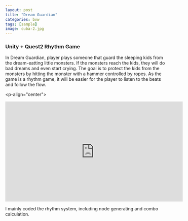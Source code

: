 ```yaml
---
layout: post
title: "Dream Guardian"
categories: bvw
tags: [sample]
image: cuba-2.jpg
---
```

### Unity + Quest2   Rhythm Game

In Dream Guardian, player plays someone that guard the sleeping kids from the dream-eatting little monsters. If the monsters reach the kids, they will do bad dreams and even start crying. The goal is to protect the kids from the monsters by hitting the monster with a hammer controlled by ropes. As the game is a rhythm game, it will be easier for the player to listen to the beats and follow the flow.

<p-align="center">
<iframe width="560" height="315" src="https://www.youtube.com/embed/dGIN_HW33SU" title="YouTube video player" frameborder="0" allow="accelerometer; autoplay; clipboard-write; encrypted-media; gyroscope; picture-in-picture" allowfullscreen></iframe>
</p>

I mainly coded the rhythm system, including node generating and combo calculation. 

